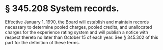 # § 345.208   System records.

Effective January 1, 1990, the Board will establish and maintain records necessary to determine pooled charges, pooled credits, and unallocated charges for the experience rating system and will publish a notice with respect thereto no later than October 15 of each year. See § 345.302 of this part for the definition of these terms.




